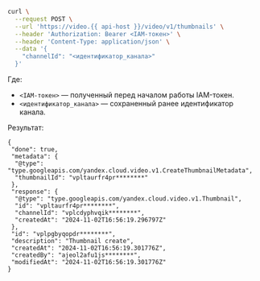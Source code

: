 ```bash
curl \
  --request POST \
  --url 'https://video.{{ api-host }}/video/v1/thumbnails' \
  --header 'Authorization: Bearer <IAM-токен>' \
  --header 'Content-Type: application/json' \
  --data '{
    "channelId": "<идентификатор_канала>"
  }'
```

Где:
* `<IAM-токен>` — полученный перед началом работы IAM-токен.
* `<идентификатор_канала>` — сохраненный ранее идентификатор канала.

Результат:

```text
{
 "done": true,
 "metadata": {
  "@type": "type.googleapis.com/yandex.cloud.video.v1.CreateThumbnailMetadata",
  "thumbnailId": "vpltaurfr4pr********"
 },
 "response": {
  "@type": "type.googleapis.com/yandex.cloud.video.v1.Thumbnail",
  "id": "vpltaurfr4pr********",
  "channelId": "vplcdyphvqik********",
  "createdAt": "2024-11-02T16:56:19.296797Z"
 },
 "id": "vplpgbyqopdr********",
 "description": "Thumbnail create",
 "createdAt": "2024-11-02T16:56:19.301776Z",
 "createdBy": "ajeol2afu1js********",
 "modifiedAt": "2024-11-02T16:56:19.301776Z"
}
```